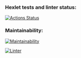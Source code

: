### Hexlet tests and linter status:
[![Actions Status](https://github.com/ilnur88/python-project-lvl1/workflows/hexlet-check/badge.svg)](https://github.com/ilnur88/python-project-lvl1/actions)

### Maintainability:
[![Maintainability](https://api.codeclimate.com/v1/badges/a99a88d28ad37a79dbf6/maintainability)](https://codeclimate.com/github/codeclimate/codeclimate/maintainability)

[![Linter](https://github.com/ilnur88/python-project-lvl1/actions/workflows/linter/badge.svg)](https://github.com/ilnur88/python-project-lvl1/actions/workflows/hexlet-check.yml)
